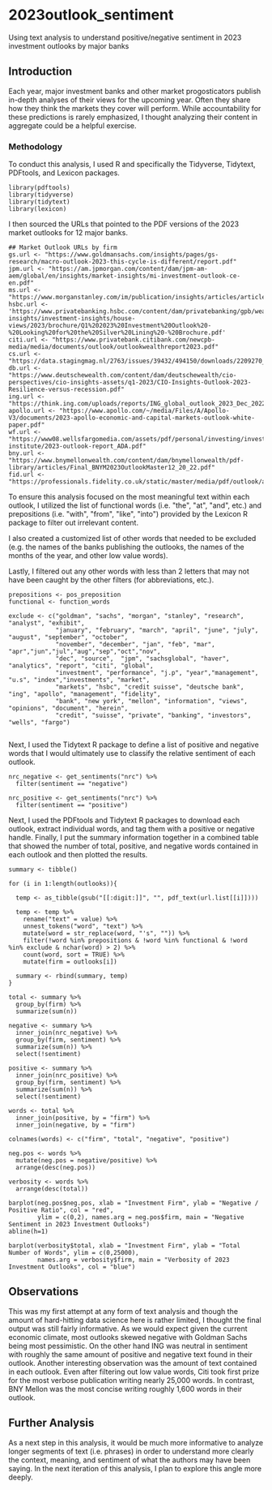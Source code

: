 # 2023outlook_sentiment
Using text analysis to understand positive/negative sentiment in 2023 investment outlooks by major banks

## Introduction
Each year, major investment banks and other market progosticators publish in-depth analyses of their views for the upcoming year. Often they share how they think the markets they cover will perform. While accountability for these predictions is rarely emphasized, I thought analyzing their content in aggregate could be a helpful exercise. 

### Methodology
To conduct this analysis, I used R and specifically the Tidyverse, Tidytext, PDFtools, and Lexicon packages. 

```
library(pdftools)
library(tidyverse)
library(tidytext)
library(lexicon)

```

I then sourced the URLs that pointed to the PDF versions of the 2023 market outlooks for 12 major banks. 

```
## Market Outlook URLs by firm
gs.url <- "https://www.goldmansachs.com/insights/pages/gs-research/macro-outlook-2023-this-cycle-is-different/report.pdf"
jpm.url <- "https://am.jpmorgan.com/content/dam/jpm-am-aem/global/en/insights/market-insights/mi-investment-outlook-ce-en.pdf"
ms.url <- "https://www.morganstanley.com/im/publication/insights/articles/article_2023investmentoutlook_enin.pdf"
hsbc.url <- 'https://www.privatebanking.hsbc.com/content/dam/privatebanking/gpb/wealth-insights/investment-insights/house-views/2023/brochure/Q1%202023%20Investment%20Outlook%20-%20Looking%20for%20the%20Silver%20Lining%20-%20Brochure.pdf'
citi.url <- "https://www.privatebank.citibank.com/newcpb-media/media/documents/outlook/outlookwealthreport2023.pdf"
cs.url <- "https://data.stagingmag.nl/2763/issues/39432/494150/downloads/2209270_cs_io_2023_en_rgb_digital.pdf"
db.url <- "https://www.deutschewealth.com/content/dam/deutschewealth/cio-perspectives/cio-insights-assets/q1-2023/CIO-Insights-Outlook-2023-Resilience-versus-recession.pdf"
ing.url <- "https://think.ing.com/uploads/reports/ING_global_outlook_2023_Dec_2022_OT.pdf"
apollo.url <- "https://www.apollo.com/~/media/Files/A/Apollo-V3/documents/2023-apollo-economic-and-capital-markets-outlook-white-paper.pdf"
wf.url <- "https://www08.wellsfargomedia.com/assets/pdf/personal/investing/investment-institute/2023-outlook-report_ADA.pdf"
bny.url <- "https://www.bnymellonwealth.com/content/dam/bnymellonwealth/pdf-library/articles/Final_BNYM2023OutlookMaster12_20_22.pdf"
fid.url <- "https://professionals.fidelity.co.uk/static/master/media/pdf/outlook/annual_outlook_2023.pdf"

```

To ensure this analysis focused on the most meaningful text within each outlook, I utilized the list of functional words (i.e. "the", "at", "and", etc.) and prepositions (i.e. "with", "from", "like", "into") provided by the Lexicon R package to filter out irrelevant content. 

I also created a customized list of other words that needed to be excluded (e.g. the names of the banks publishing the outlooks, the names of the months of the year, and other low value words). 

Lastly, I filtered out any other words with less than 2 letters that may not have been caught by the other filters (for abbreviations, etc.). 

```
prepositions <- pos_preposition
functional <- function_words

exclude <- c("goldman", "sachs", "morgan", "stanley", "research", "analyst", "exhibit", 
             "january", "february", "march", "april", "june", "july", "august", "september", "october",
             "november", "december", "jan", "feb", "mar", "apr","jun","jul","aug","sep","oct","nov",
             "dec", "source",  "jpm", "sachsglobal", "haver", "analytics", "report", "citi", "global", 
             "investment", "performance", "j.p", "year","management", "u.s", "index","investments", "market",
             "markets", "hsbc", "credit suisse", "deutsche bank", "ing", "apollo", "management", "fidelity",
             "bank", "new york", "mellon", "information", "views", "opinions", "document", "herein",
             "credit", "suisse", "private", "banking", "investors", "wells", "fargo")
             
```

Next, I used the Tidytext R package to define a list of positive and negative words that I would ultimately use to classify the relative sentiment of each outlook. 

```
nrc_negative <- get_sentiments("nrc") %>%
  filter(sentiment == "negative")

nrc_positive <- get_sentiments("nrc") %>% 
  filter(sentiment == "positive")

```

Next, I used the PDFtools and Tidytext R packages to download each outlook, extract individual words, and tag them with a positive or negative handle. Finally, I put the summary information together in a combined table that showed the number of total, positive, and negative words contained in each outlook and then plotted the results. 

```
summary <- tibble()

for (i in 1:length(outlooks)){
   
  temp <- as_tibble(gsub("[[:digit:]]", "", pdf_text(url.list[[i]])))
  
  temp <- temp %>%
    rename("text" = value) %>%
    unnest_tokens("word", "text") %>%
    mutate(word = str_replace(word, "'s", "")) %>%
    filter(!word %in% prepositions & !word %in% functional & !word %in% exclude & nchar(word) > 2) %>%
    count(word, sort = TRUE) %>%
    mutate(firm = outlooks[i])

  summary <- rbind(summary, temp)
}

total <- summary %>%
  group_by(firm) %>%
  summarize(sum(n))

negative <- summary %>%
  inner_join(nrc_negative) %>% 
  group_by(firm, sentiment) %>%
  summarize(sum(n)) %>%
  select(!sentiment)

positive <- summary %>%
  inner_join(nrc_positive) %>% 
  group_by(firm, sentiment) %>%
  summarize(sum(n)) %>%
  select(!sentiment)

words <- total %>%
  inner_join(positive, by = "firm") %>% 
  inner_join(negative, by = "firm")

colnames(words) <- c("firm", "total", "negative", "positive")

neg.pos <- words %>%
  mutate(neg.pos = negative/positive) %>% 
  arrange(desc(neg.pos)) 

verbosity <- words %>%
  arrange(desc(total))

barplot(neg.pos$neg.pos, xlab = "Investment Firm", ylab = "Negative / Positive Ratio", col = "red",
        ylim = c(0,2), names.arg = neg.pos$firm, main = "Negative Sentiment in 2023 Investment Outlooks")
abline(h=1)

barplot(verbosity$total, xlab = "Investment Firm", ylab = "Total Number of Words", ylim = c(0,25000), 
        names.arg = verbosity$firm, main = "Verbosity of 2023 Investment Outlooks", col = "blue")

```

## Observations
This was my first attempt at any form of text analysis and though the amount of hard-hitting data science here is rather limited, I thought the final output was still fairly informative. As we would expect given the current economic climate, most outlooks skewed negative with Goldman Sachs being most pessimistic. On the other hand ING was neutral in sentiment with roughly the same amount of positive and negative text found in their outlook. Another interesting observation was the amount of text contained in each outlook. Even after filtering out low value words, Citi took first prize for the most verbose publication writing nearly 25,000 words. In contrast, BNY Mellon was the most concise writing roughly 1,600 words in their outlook.

## Further Analysis
As a next step in this analysis, it would be much more informative to analyze longer segments of text (i.e. phrases) in order to understand more clearly the context, meaning, and sentiment of what the authors may have been saying. In the next iteration of this analysis, I plan to explore this angle more deeply. 

